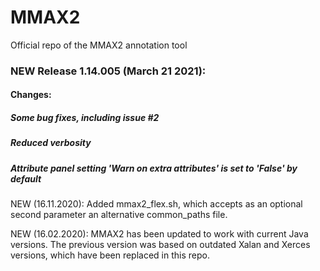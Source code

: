 # MMAX2
Official repo of the MMAX2 annotation tool

### NEW Release 1.14.005 (March 21 2021):
#### Changes:
##### Some bug fixes, including issue #2
##### Reduced verbosity
##### Attribute panel setting 'Warn on extra attributes' is set to 'False' by default

NEW (16.11.2020): Added mmax2_flex.sh, which accepts as an optional second parameter an alternative common_paths file.

NEW (16.02.2020): MMAX2 has been updated to work with current Java versions. The previous version was based on outdated Xalan and Xerces versions, which have been replaced in this repo.

